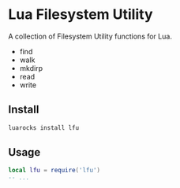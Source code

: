 # Lua Filesystem Utility

A collection of Filesystem Utility functions for Lua.

* find
* walk
* mkdirp
* read
* write

## Install

```bash
luarocks install lfu
```

## Usage

```lua
local lfu = require('lfu')
-- ...
```

